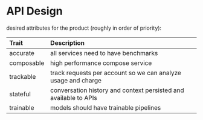 # API Design 

desired attributes for the product (roughly in order of priority):

| Trait  | Description |
|:--|:--|
|  accurate    | all services need to have benchmarks                              |
|  composable  | high performance compose service                                  |
|  trackable   | track requests per account so we can analyze usage and charge     |
|  stateful    | conversation history and context persisted and available to APIs  |
|  trainable   | models should have trainable pipelines                            |

